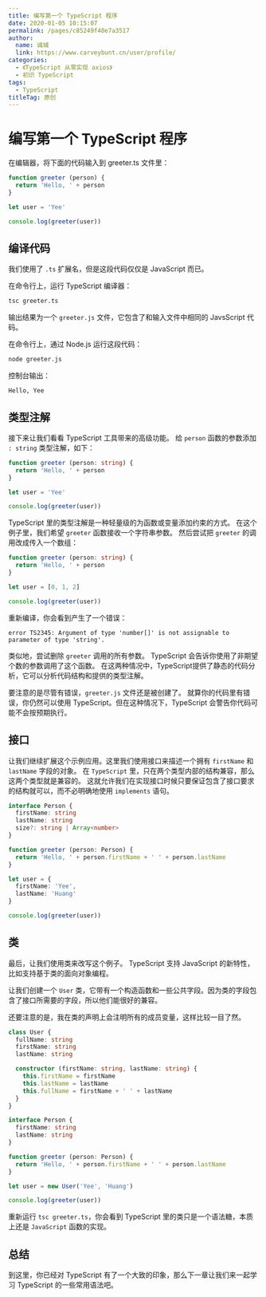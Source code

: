 ```yaml
---
title: 编写第一个 TypeScript 程序
date: 2020-01-05 10:15:07
permalink: /pages/c85249f40e7a3517
author: 
  name: 诚城
  link: https://www.carveybunt.cn/user/profile/
categories: 
  - 《TypeScript 从零实现 axios》
  - 初识 TypeScript
tags: 
  - TypeScript
titleTag: 原创
---
```

# 编写第一个 TypeScript 程序

在编辑器，将下面的代码输入到 greeter.ts 文件里：


```javascript
function greeter (person) {
  return 'Hello, ' + person
}

let user = 'Yee'

console.log(greeter(user))
```

## 编译代码

我们使用了 `.ts` 扩展名，但是这段代码仅仅是 JavaScript 而已。

在命令行上，运行 TypeScript 编译器：

```bash
tsc greeter.ts
```

输出结果为一个 `greeter.js` 文件，它包含了和输入文件中相同的 JavsScript 代码。

在命令行上，通过 Node.js 运行这段代码：

```bash
node greeter.js
```

控制台输出：

```
Hello, Yee
```

## 类型注解

接下来让我们看看 TypeScript 工具带来的高级功能。 给  `person` 函数的参数添加 `: string` 类型注解，如下：

```typescript
function greeter (person: string) {
  return 'Hello, ' + person
}

let user = 'Yee'

console.log(greeter(user))
```

TypeScript 里的类型注解是一种轻量级的为函数或变量添加约束的方式。 在这个例子里，我们希望 `greeter` 函数接收一个字符串参数。 然后尝试把 `greeter` 的调用改成传入一个数组：

```typescript
function greeter (person: string) {
  return 'Hello, ' + person
}

let user = [0, 1, 2]

console.log(greeter(user))
```

重新编译，你会看到产生了一个错误：

```
error TS2345: Argument of type 'number[]' is not assignable to parameter of type 'string'.
```

类似地，尝试删除 `greeter` 调用的所有参数。 TypeScript 会告诉你使用了非期望个数的参数调用了这个函数。 在这两种情况中，TypeScript提供了静态的代码分析，它可以分析代码结构和提供的类型注解。

要注意的是尽管有错误，`greeter.js` 文件还是被创建了。 就算你的代码里有错误，你仍然可以使用 TypeScript。但在这种情况下，TypeScript 会警告你代码可能不会按预期执行。

## 接口

让我们继续扩展这个示例应用。这里我们使用接口来描述一个拥有 `firstName` 和 `lastName` 字段的对象。 在 `TypeScript` 里，只在两个类型内部的结构兼容，那么这两个类型就是兼容的。 这就允许我们在实现接口时候只要保证包含了接口要求的结构就可以，而不必明确地使用 `implements` 语句。

```typescript
interface Person {
  firstName: string
  lastName: string
  size?: string | Array<number>
}

function greeter (person: Person) {
  return 'Hello, ' + person.firstName + ' ' + person.lastName
}

let user = {
  firstName: 'Yee',
  lastName: 'Huang'
}

console.log(greeter(user))
```

## 类

最后，让我们使用类来改写这个例子。 TypeScript 支持 JavaScript 的新特性，比如支持基于类的面向对象编程。

让我们创建一个 `User` 类，它带有一个构造函数和一些公共字段。因为类的字段包含了接口所需要的字段，所以他们能很好的兼容。

还要注意的是，我在类的声明上会注明所有的成员变量，这样比较一目了然。

```typescript
class User {
  fullName: string
  firstName: string
  lastName: string

  constructor (firstName: string, lastName: string) {
    this.firstName = firstName
    this.lastName = lastName
    this.fullName = firstName + ' ' + lastName
  }
}

interface Person {
  firstName: string
  lastName: string
}

function greeter (person: Person) {
  return 'Hello, ' + person.firstName + ' ' + person.lastName
}

let user = new User('Yee', 'Huang')

console.log(greeter(user))
```

重新运行 `tsc greeter.ts`，你会看到 TypeScript 里的类只是一个语法糖，本质上还是 `JavaScript` 函数的实现。

## 总结

到这里，你已经对 TypeScript 有了一个大致的印象，那么下一章让我们来一起学习 TypeScript 的一些常用语法吧。
